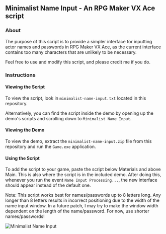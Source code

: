 ## Minimalist Name Input - An RPG Maker VX Ace script

### About

The purpose of this script is to provide a simpler interface for inputting actor names and passwords in RPG Maker VX Ace, as the current interface contains too many characters that are unlikely to be necessary.

Feel free to use and modify this script, and please credit me if you do.

### Instructions

#### Viewing the Script
To view the script, look in `minimalist-name-input.txt` located in this repository.

Alternatively, you can find the script inside the demo by opening up the demo's scripts and scrolling down to `Minimalist Name Input`.

#### Viewing the Demo

To view the demo, extract the `minimalist-name-input.zip` file from this repository and run the `Game.exe` application.

#### Using the Script

To add the script to your game, paste the script below Materials and above Main. This is also where the script is in the included demo. After doing this, whenever you run the event `Name Input Processing...`, the new interface should appear instead of the default one.

Note: This script works best for names/passwords up to 8 letters long. Any longer than 8 letters results in incorrect positioning due to the width of the name input window. In a future patch, I may try to make the window width dependent on the length of the name/password. For now, use shorter names/passwords!

![Minimalist Name Input](http://40.media.tumblr.com/86e6f3d5f0789def1789166b57dd9ad3/tumblr_noczdbMLWD1u02zbio1_500.png)
